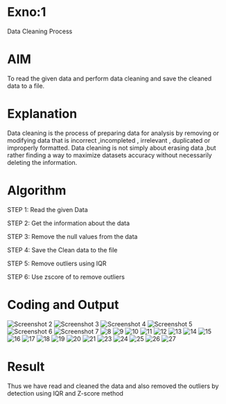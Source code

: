 # Exno:1
Data Cleaning Process

# AIM
To read the given data and perform data cleaning and save the cleaned data to a file.

# Explanation
Data cleaning is the process of preparing data for analysis by removing or modifying data that is incorrect ,incompleted , irrelevant , duplicated or improperly formatted. Data cleaning is not simply about erasing data ,but rather finding a way to maximize datasets accuracy without necessarily deleting the information.

# Algorithm
STEP 1: Read the given Data

STEP 2: Get the information about the data

STEP 3: Remove the null values from the data

STEP 4: Save the Clean data to the file

STEP 5: Remove outliers using IQR

STEP 6: Use zscore of to remove outliers

# Coding and Output
![Screenshot 2](https://github.com/user-attachments/assets/065a8639-2742-4167-95d9-430b65f47aac)
![Screenshot 3](https://github.com/user-attachments/assets/07b8e84e-d255-49da-974f-ceeb259e6eef)
![Screenshot 4](https://github.com/user-attachments/assets/d19240e0-f2fd-4509-9032-f108d52f10f3)
![Screenshot 5](https://github.com/user-attachments/assets/7eadc07a-10c4-4c9e-9bff-f84afee0a587)
![Screenshot 6](https://github.com/user-attachments/assets/f008f390-8931-4c1c-af32-9181eac8f023)
![Screenshot 7](https://github.com/user-attachments/assets/e779d8c5-602c-4b53-8d0b-56af5fa58d97)
![8](https://github.com/user-attachments/assets/94cc40ac-944e-4e6a-9936-fe74905ab801)
![9](https://github.com/user-attachments/assets/6326b928-4265-4c64-b13b-4d8530bcf669)
![10](https://github.com/user-attachments/assets/5777d262-55b0-409d-bdb9-07506f8c8bbe)
![11](https://github.com/user-attachments/assets/bd34be05-0653-4664-81c4-2d47b22a7596)
![12](https://github.com/user-attachments/assets/e54a1918-5c32-4866-9987-5120c320fbef)
![13](https://github.com/user-attachments/assets/23a018c5-fe0d-43d7-8985-fcb1b3977291)
![14](https://github.com/user-attachments/assets/0a339f7f-0b4a-4740-afbb-d46c4312fd63)
![15](https://github.com/user-attachments/assets/e953e9fe-795d-4d24-9363-33c0b7ab309f)
![16](https://github.com/user-attachments/assets/597396e3-ee82-4a37-9949-e80d51afb0dd)
![17](https://github.com/user-attachments/assets/5bc90c4d-6853-496c-a2e2-440d94f0501e)
![18](https://github.com/user-attachments/assets/59e5276d-f698-480f-bd8b-e51e25eccad4)
![19](https://github.com/user-attachments/assets/d667da0d-49e3-4891-ba46-eacb2e0ecea0)
![20](https://github.com/user-attachments/assets/0490d3df-5bf1-476f-a0b6-68f8efd72d86)
![21](https://github.com/user-attachments/assets/707c9f2c-46a0-42e2-9f52-4b871a106e0e)
![23](https://github.com/user-attachments/assets/80a77bb0-956a-454d-9b9f-9ddca04ea8e8)
![24](https://github.com/user-attachments/assets/2a496d67-98f5-461e-bed2-4cfa971e826e)
![25](https://github.com/user-attachments/assets/8d0acb76-9dbe-484d-b614-b51acf558dbc)
![26](https://github.com/user-attachments/assets/22dc4fdc-e2bb-48a0-b40e-47228f22b048)
![27](https://github.com/user-attachments/assets/32cd7d2f-baf2-497c-ab58-70f5d7b04abd)



# Result
Thus we have read and cleaned the data and also removed the outliers by 
detection using IQR and Z-score method
